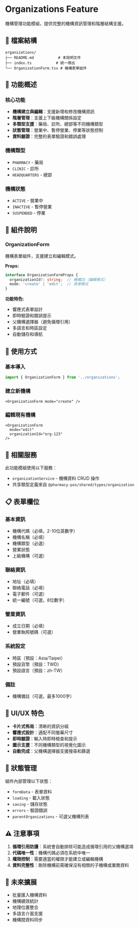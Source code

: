 # Organizations Feature

機構管理功能模組，提供完整的機構資訊管理和階層結構支援。

## 📁 檔案結構

```
organizations/
├── README.md           # 本說明文件
├── index.ts           # 統一導出
└── OrganizationForm.tsx # 機構表單組件
```

## 🎯 功能概述

### 核心功能
- **機構建立與編輯**：支援新增和修改機構資訊
- **階層管理**：支援上下級機構關係設定
- **多類型支援**：藥局、診所、總部等不同機構類型
- **狀態管理**：營業中、暫停營業、停業等狀態控制
- **資料驗證**：完整的表單驗證和錯誤處理

### 機構類型
- `PHARMACY` - 藥局
- `CLINIC` - 診所  
- `HEADQUARTERS` - 總部

### 機構狀態
- `ACTIVE` - 營業中
- `INACTIVE` - 暫停營業
- `SUSPENDED` - 停業

## 🧩 組件說明

### OrganizationForm
機構表單組件，支援建立和編輯模式。

**Props:**
```typescript
interface OrganizationFormProps {
  organizationId?: string;  // 機構ID（編輯模式）
  mode: 'create' | 'edit';  // 表單模式
}
```

**功能特色:**
- 響應式表單設計
- 即時驗證和錯誤提示
- 父機構選擇器（避免循環引用）
- 多語言和時區設定
- 自動儲存和導航

## 🔧 使用方式

### 基本導入
```typescript
import { OrganizationForm } from '../organizations';
```

### 建立新機構
```tsx
<OrganizationForm mode="create" />
```

### 編輯現有機構
```tsx
<OrganizationForm 
  mode="edit" 
  organizationId="org-123" 
/>
```

## 🔗 相關服務

此功能模組使用以下服務：
- `organizationService` - 機構資料 CRUD 操作
- 共享類型定義來自 `@pharmacy-pos/shared/types/organization`

## 📋 表單欄位

### 基本資訊
- 機構代碼（必填，2-10位英數字）
- 機構名稱（必填）
- 機構類型（必選）
- 營業狀態
- 上級機構（可選）

### 聯絡資訊
- 地址（必填）
- 聯絡電話（必填）
- 電子郵件（可選）
- 統一編號（可選，8位數字）

### 營業資訊
- 成立日期（必填）
- 營業執照號碼（可選）

### 系統設定
- 時區（預設：Asia/Taipei）
- 預設貨幣（預設：TWD）
- 預設語言（預設：zh-TW）

### 備註
- 機構備註（可選，最多1000字）

## 🎨 UI/UX 特色

- **卡片式佈局**：清晰的資訊分組
- **響應式設計**：適配不同螢幕尺寸
- **即時驗證**：輸入時即時檢查和提示
- **圖示支援**：不同機構類型的視覺化圖示
- **自動完成**：父機構選擇器支援搜尋和篩選

## 🔄 狀態管理

組件內部管理以下狀態：
- `formData` - 表單資料
- `loading` - 載入狀態
- `saving` - 儲存狀態
- `errors` - 驗證錯誤
- `parentOrganizations` - 可選父機構列表

## ⚠️ 注意事項

1. **循環引用防護**：系統會自動排除可能造成循環引用的父機構選項
2. **代碼唯一性**：機構代碼必須在系統中唯一
3. **權限控制**：需要適當的權限才能建立或編輯機構
4. **資料完整性**：刪除機構前需確保沒有相關的子機構或業務資料

## 🚀 未來擴展

- 批量匯入機構資料
- 機構績效統計
- 地理位置整合
- 多語言介面支援
- 機構間資料同步
